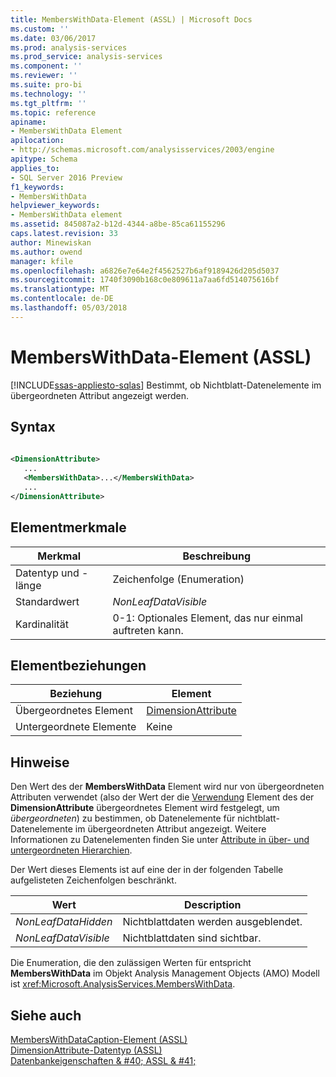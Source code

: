 ```yaml
---
title: MembersWithData-Element (ASSL) | Microsoft Docs
ms.custom: ''
ms.date: 03/06/2017
ms.prod: analysis-services
ms.prod_service: analysis-services
ms.component: ''
ms.reviewer: ''
ms.suite: pro-bi
ms.technology: ''
ms.tgt_pltfrm: ''
ms.topic: reference
apiname:
- MembersWithData Element
apilocation:
- http://schemas.microsoft.com/analysisservices/2003/engine
apitype: Schema
applies_to:
- SQL Server 2016 Preview
f1_keywords:
- MembersWithData
helpviewer_keywords:
- MembersWithData element
ms.assetid: 845087a2-b12d-4344-a8be-85ca61155296
caps.latest.revision: 33
author: Minewiskan
ms.author: owend
manager: kfile
ms.openlocfilehash: a6826e7e64e2f4562527b6af9189426d205d5037
ms.sourcegitcommit: 1740f3090b168c0e809611a7aa6fd514075616bf
ms.translationtype: MT
ms.contentlocale: de-DE
ms.lasthandoff: 05/03/2018
---
```

# <a name="memberswithdata-element-assl"></a>MembersWithData-Element (ASSL)
[!INCLUDE[ssas-appliesto-sqlas](../../../includes/ssas-appliesto-sqlas.md)]
  Bestimmt, ob Nichtblatt-Datenelemente im übergeordneten Attribut angezeigt werden.  
  
## <a name="syntax"></a>Syntax  
  
```xml  
  
<DimensionAttribute>  
   ...  
   <MembersWithData>...</MembersWithData>  
   ...  
</DimensionAttribute>  
```  
  
## <a name="element-characteristics"></a>Elementmerkmale  
  
|Merkmal|Beschreibung|  
|--------------------|-----------------|  
|Datentyp und -länge|Zeichenfolge (Enumeration)|  
|Standardwert|*NonLeafDataVisible*|  
|Kardinalität|0-1: Optionales Element, das nur einmal auftreten kann.|  
  
## <a name="element-relationships"></a>Elementbeziehungen  
  
|Beziehung|Element|  
|------------------|-------------|  
|Übergeordnetes Element|[DimensionAttribute](../../../analysis-services/scripting/data-type/dimensionattribute-data-type-assl.md)|  
|Untergeordnete Elemente|Keine|  
  
## <a name="remarks"></a>Hinweise  
 Den Wert des der **MembersWithData** Element wird nur von übergeordneten Attributen verwendet (also der Wert der die [Verwendung](../../../analysis-services/scripting/properties/usage-element-dimensionattribute-assl.md) Element des der **DimensionAttribute** übergeordnetes Element wird festgelegt, um *übergeordneten*) zu bestimmen, ob Datenelemente für nichtblatt-Datenelemente im übergeordneten Attribut angezeigt. Weitere Informationen zu Datenelementen finden Sie unter [Attribute in über- und untergeordneten Hierarchien](../../../analysis-services/multidimensional-models/parent-child-dimension-attributes.md).  
  
 Der Wert dieses Elements ist auf eine der in der folgenden Tabelle aufgelisteten Zeichenfolgen beschränkt.  
  
|Wert|Description|  
|-----------|-----------------|  
|*NonLeafDataHidden*|Nichtblattdaten werden ausgeblendet.|  
|*NonLeafDataVisible*|Nichtblattdaten sind sichtbar.|  
  
 Die Enumeration, die den zulässigen Werten für entspricht **MembersWithData** im Objekt Analysis Management Objects (AMO) Modell ist <xref:Microsoft.AnalysisServices.MembersWithData>.  
  
## <a name="see-also"></a>Siehe auch  
 [MembersWithDataCaption-Element &#40;ASSL&#41;](../../../analysis-services/scripting/properties/memberswithdatacaption-element-assl.md)   
 [DimensionAttribute-Datentyp &#40;ASSL&#41;](../../../analysis-services/scripting/data-type/dimensionattribute-data-type-assl.md)   
 [Datenbankeigenschaften & #40; ASSL & #41;](../../../analysis-services/scripting/properties/properties-assl.md)  
  
  
